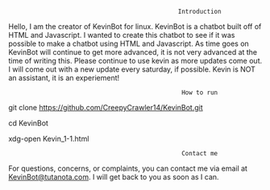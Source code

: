                                                    Introduction

Hello, I am the creator of KevinBot for linux.
KevinBot is a chatbot built off of HTML and Javascript.
I wanted to create this chatbot to see if it was possible to make a chatbot using HTML and Javascript.
As time goes on KevinBot will continue to get more advanced, it is not very advanced at the time of writing this.
Please continue to use kevin as more updates come out. 
I will come out with a new update every saturday, if possible.
Kevin is NOT an assistant, it is an experiement!

                                                    How to run

git clone https://github.com/CreepyCrawler14/KevinBot.git

cd KevinBot

xdg-open Kevin_1-1.html

                                                    Contact me

For questions, concerns, or complaints, you can contact me via email at KevinBot@tutanota.com.
I will get back to you as soon as I can.
